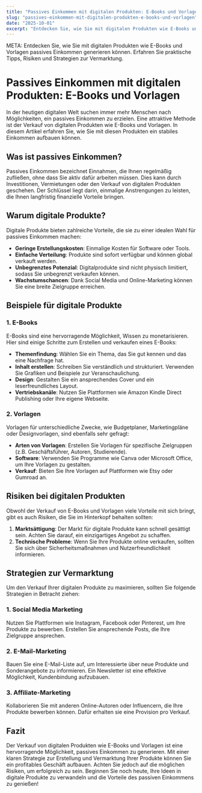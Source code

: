 ```yaml
---
title: "Passives Einkommen mit digitalen Produkten: E-Books und Vorlagen"
slug: "passives-einkommen-mit-digitalen-produkten-e-books-und-vorlagen"
date: "2025-10-01"
excerpt: "Entdecken Sie, wie Sie mit digitalen Produkten wie E-Books und Vorlagen passives Einkommen generieren können. Erfahren Sie praktische Tipps, Risiken und Strategien zur Vermarktung."
---
```


META: Entdecken Sie, wie Sie mit digitalen Produkten wie E-Books und Vorlagen passives Einkommen generieren können. Erfahren Sie praktische Tipps, Risiken und Strategien zur Vermarktung.

# Passives Einkommen mit digitalen Produkten: E-Books und Vorlagen

In der heutigen digitalen Welt suchen immer mehr Menschen nach Möglichkeiten, ein passives Einkommen zu erzielen. Eine attraktive Methode ist der Verkauf von digitalen Produkten wie E-Books und Vorlagen. In diesem Artikel erfahren Sie, wie Sie mit diesen Produkten ein stabiles Einkommen aufbauen können.

## Was ist passives Einkommen?

Passives Einkommen bezeichnet Einnahmen, die Ihnen regelmäßig zufließen, ohne dass Sie aktiv dafür arbeiten müssen. Dies kann durch Investitionen, Vermietungen oder den Verkauf von digitalen Produkten geschehen. Der Schlüssel liegt darin, einmalige Anstrengungen zu leisten, die Ihnen langfristig finanzielle Vorteile bringen.

## Warum digitale Produkte?

Digitale Produkte bieten zahlreiche Vorteile, die sie zu einer idealen Wahl für passives Einkommen machen:

- **Geringe Erstellungskosten**: Einmalige Kosten für Software oder Tools.
- **Einfache Verteilung**: Produkte sind sofort verfügbar und können global verkauft werden.
- **Unbegrenztes Potenzial**: Digitalprodukte sind nicht physisch limitiert, sodass Sie unbegrenzt verkaufen können.
- **Wachstumschancen**: Dank Social Media und Online-Marketing können Sie eine breite Zielgruppe erreichen.

## Beispiele für digitale Produkte

### 1. E-Books

E-Books sind eine hervorragende Möglichkeit, Wissen zu monetarisieren. Hier sind einige Schritte zum Erstellen und verkaufen eines E-Books:

- **Themenfindung**: Wählen Sie ein Thema, das Sie gut kennen und das eine Nachfrage hat.
- **Inhalt erstellen**: Schreiben Sie verständlich und strukturiert. Verwenden Sie Grafiken und Beispiele zur Veranschaulichung.
- **Design**: Gestalten Sie ein ansprechendes Cover und ein leserfreundliches Layout.
- **Vertriebskanäle**: Nutzen Sie Plattformen wie Amazon Kindle Direct Publishing oder Ihre eigene Webseite.

### 2. Vorlagen

Vorlagen für unterschiedliche Zwecke, wie Budgetplaner, Marketingpläne oder Designvorlagen, sind ebenfalls sehr gefragt:

- **Arten von Vorlagen**: Erstellen Sie Vorlagen für spezifische Zielgruppen (z.B. Geschäftsführer, Autoren, Studierende).
- **Software**: Verwenden Sie Programme wie Canva oder Microsoft Office, um Ihre Vorlagen zu gestalten.
- **Verkauf**: Bieten Sie Ihre Vorlagen auf Plattformen wie Etsy oder Gumroad an.

## Risiken bei digitalen Produkten

Obwohl der Verkauf von E-Books und Vorlagen viele Vorteile mit sich bringt, gibt es auch Risiken, die Sie im Hinterkopf behalten sollten:

1. **Marktsättigung**: Der Markt für digitale Produkte kann schnell gesättigt sein. Achten Sie darauf, ein einzigartiges Angebot zu schaffen.
2. **Technische Probleme**: Wenn Sie Ihre Produkte online verkaufen, sollten Sie sich über Sicherheitsmaßnahmen und Nutzerfreundlichkeit informieren.

## Strategien zur Vermarktung

Um den Verkauf Ihrer digitalen Produkte zu maximieren, sollten Sie folgende Strategien in Betracht ziehen:

### 1. Social Media Marketing

Nutzen Sie Plattformen wie Instagram, Facebook oder Pinterest, um Ihre Produkte zu bewerben. Erstellen Sie ansprechende Posts, die Ihre Zielgruppe ansprechen.

### 2. E-Mail-Marketing

Bauen Sie eine E-Mail-Liste auf, um Interessierte über neue Produkte und Sonderangebote zu informieren. Ein Newsletter ist eine effektive Möglichkeit, Kundenbindung aufzubauen.

### 3. Affiliate-Marketing

Kollaborieren Sie mit anderen Online-Autoren oder Influencern, die Ihre Produkte bewerben können. Dafür erhalten sie eine Provision pro Verkauf.

## Fazit

Der Verkauf von digitalen Produkten wie E-Books und Vorlagen ist eine hervorragende Möglichkeit, passives Einkommen zu generieren. Mit einer klaren Strategie zur Erstellung und Vermarktung Ihrer Produkte können Sie ein profitables Geschäft aufbauen. Achten Sie jedoch auf die möglichen Risiken, um erfolgreich zu sein. Beginnen Sie noch heute, Ihre Ideen in digitale Produkte zu verwandeln und die Vorteile des passiven Einkommens zu genießen!
